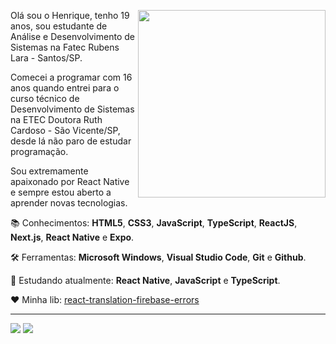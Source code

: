 <img src="https://user-images.githubusercontent.com/65872394/123756467-5010c300-d893-11eb-9916-596d3302ce98.gif" align="right" min-width="300px" max-width="550px" width="300px"
 />

<p align="left" >
  Olá sou o Henrique, tenho 19 anos, sou estudante de Análise e Desenvolvimento de Sistemas na Fatec Rubens Lara - Santos/SP.
</p>

<p align="left" >
  Comecei a programar com 16 anos quando entrei para o curso técnico de Desenvolvimento de Sistemas na ETEC Doutora Ruth Cardoso - São Vicente/SP, desde lá não paro de estudar     programação.
</p>

<p align="left" >
  Sou extremamente apaixonado por React Native e sempre estou aberto a aprender novas tecnologias.
</p>

<p align="left" >
  📚 Conhecimentos: <strong>HTML5</strong>, <strong>CSS3</strong>, <strong>JavaScript</strong>, <strong>TypeScript</strong>, <strong>ReactJS</strong>, <strong>Next.js</strong>, <strong>React Native</strong> e <strong>Expo</strong>.
</p>

<p align="left" >
  🛠️ Ferramentas: <strong>Microsoft Windows</strong>, <strong>Visual Studio Code</strong>, <strong>Git</strong> e <strong>Github</strong>.
</p>

<p align="left" >
  📖 Estudando atualmente: <strong>React Native</strong>, <strong>JavaScript</strong> e <strong>TypeScript</strong>.
</p>

<p align="left" >
  ❤️ Minha lib: <a href="https://github.com/HMDarkFir3/react-translation-firebase-errors#readme">react-translation-firebase-errors</a>
</p>

---
<p align="left">
  <a href="mailto:henriquestudo@outlook.com" target="_blank"><img src="https://img.shields.io/badge/Outlook-0078D4?style=for-the-badge&logo=microsoft-outlook&logoColor=white"></a>
  <a href="https://www.linkedin.com/in/henrique-luís-oliveira-marques-3406361a7/" target="_blank"><img src="https://img.shields.io/badge/LinkedIn-0A66C2?style=for-the-badge&logo=linkedin&logoColor=white"></a>
<p>


